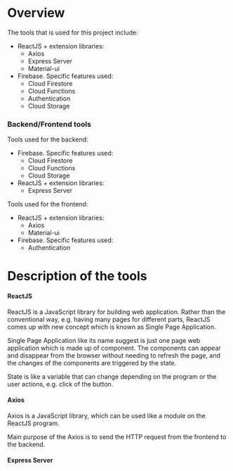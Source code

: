 # Overview #

The tools that is used for this project include:
- ReactJS + extension libraries:
    - Axios
    - Express Server
    - Material-ui
- Firebase. Specific features used:
    - Cloud Firestore
    - Cloud Functions
    - Authentication
    - Cloud Storage

### Backend/Frontend tools ###
Tools used for the backend:
- Firebase. Specific features used:
    - Cloud Firestore
    - Cloud Functions
    - Cloud Storage
- ReactJS + extension libraries:
    - Express Server

Tools used for the frontend:
- ReactJS + extension libraries:
    - Axios
    - Material-ui
- Firebase. Specific features used:
    - Authentication

# Description of the tools #
#### ReactJS ####
ReactJS is a JavaScript library for building web application. Rather than the conventional way, e.g. having many pages for different parts, ReactJS comes up with new concept which is known as Single Page Application. 

Single Page Application like its name suggest is just one page web application which is made up of component. The components can appear and disappear from the browser without needing to refresh the page, and the changes of the components are triggered by the state.

State is like a variable that can change depending on the program or the user actions, e.g. click of the button.

#### Axios ####
Axios is a JavaScript library, which can be used like a module on the ReactJS program.

Main purpose of the Axios is to send the HTTP request from the frontend to the backend.

#### Express Server ####

